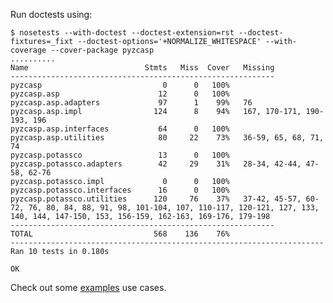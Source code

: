 Run doctests using:

    $ nosetests --with-doctest --doctest-extension=rst --doctest-fixtures=_fixt --doctest-options='+NORMALIZE_WHITESPACE' --with-coverage --cover-package pyzcasp
    ..........
    Name                          Stmts   Miss  Cover   Missing
    -----------------------------------------------------------
    pyzcasp                           0      0   100%
    pyzcasp.asp                      12      0   100%
    pyzcasp.asp.adapters             97      1    99%   76
    pyzcasp.asp.impl                124      8    94%   167, 170-171, 190-193, 196
    pyzcasp.asp.interfaces           64      0   100%
    pyzcasp.asp.utilities            80     22    73%   36-59, 65, 68, 71, 74
    pyzcasp.potassco                 13      0   100%
    pyzcasp.potassco.adapters        42     29    31%   28-34, 42-44, 47-58, 62-76
    pyzcasp.potassco.impl             0      0   100%
    pyzcasp.potassco.interfaces      16      0   100%
    pyzcasp.potassco.utilities      120     76    37%   37-42, 45-57, 60-72, 76, 80, 84, 88, 91, 98, 101-104, 107, 110-117, 120-121, 127, 133, 140, 144, 147-150, 153, 156-159, 162-163, 169-176, 179-198
    -----------------------------------------------------------
    TOTAL                           568    136    76%
    ----------------------------------------------------------------------
    Ran 10 tests in 0.180s
    
    OK

Check out some [examples](pyzcasp/examples) use cases.
